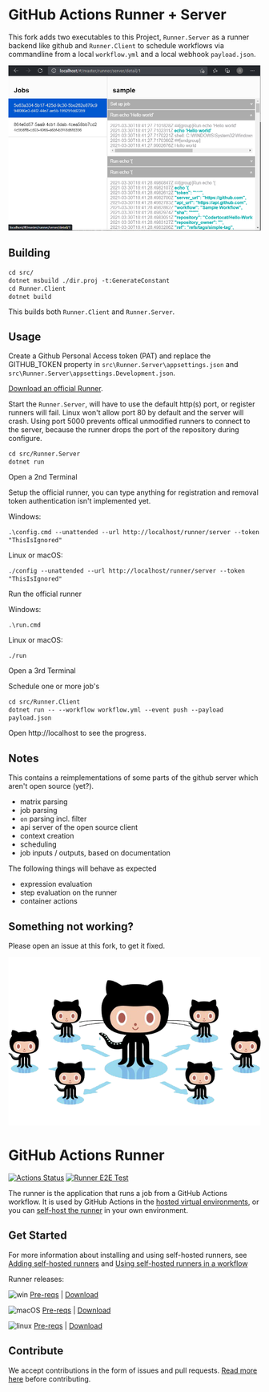 # GitHub Actions Runner + Server

This fork adds two executables to this Project, `Runner.Server` as a runner backend like github and `Runner.Client` to schedule workflows via commandline from a local `workflow.yml` and a local webhook `payload.json`.

<p align="center">
  <img src="src/Runner.Server/webpage1.png">
</p>

## Building

```
cd src/
dotnet msbuild ./dir.proj -t:GenerateConstant
cd Runner.Client
dotnet build
```

This builds both `Runner.Client` and `Runner.Server`.

## Usage

Create a Github Personal Access token (PAT) and replace the GITHUB_TOKEN property in `src\Runner.Server\appsettings.json` and `src\Runner.Server\appsettings.Development.json`.

[Download an official Runner](https://github.com/actions/runner/releases/latest).

Start the `Runner.Server`, will have to use the default http(s) port, or register runners will fail.
Linux won't allow port 80 by default and the server will crash. Using port 5000 prevents offical unmodified runners to connect to the server, because the runner drops the port of the repository during configure.
```
cd src/Runner.Server
dotnet run
```

Open a 2nd Terminal

Setup the official runner, you can type anything for registration and removal token authentication isn't implemented yet.

Windows:
```
.\config.cmd --unattended --url http://localhost/runner/server --token "ThisIsIgnored"
```

Linux or macOS:
```
./config --unattended --url http://localhost/runner/server --token "ThisIsIgnored"
```

Run the official runner

Windows:
```
.\run.cmd
```

Linux or macOS:
```
./run
```

Open a 3rd Terminal

Schedule one or more job's
```
cd src/Runner.Client
dotnet run -- --workflow workflow.yml --event push --payload payload.json
```

Open http://localhost to see the progress.

## Notes
This contains a reimplementations of some parts of the github server which aren't open source (yet?). 

- matrix parsing
- job parsing
- `on` parsing incl. filter
- api server of the open source client
- context creation
- scheduling
- job inputs / outputs, based on documentation

The following things will behave as expected

- expression evaluation
- step evaluation on the runner
- container actions

## Something not working?
Please open an issue at this fork, to get it fixed.

<p align="center">
  <img src="docs/res/github-graph.png">
</p>

# GitHub Actions Runner

[![Actions Status](https://github.com/actions/runner/workflows/Runner%20CI/badge.svg)](https://github.com/actions/runner/actions)
[![Runner E2E Test](https://github.com/actions/runner/workflows/Runner%20E2E%20Test/badge.svg)](https://github.com/actions/runner/actions)

The runner is the application that runs a job from a GitHub Actions workflow. It is used by GitHub Actions in the [hosted virtual environments](https://github.com/actions/virtual-environments), or you can [self-host the runner](https://help.github.com/en/actions/automating-your-workflow-with-github-actions/about-self-hosted-runners) in your own environment.

## Get Started

For more information about installing and using self-hosted runners, see [Adding self-hosted runners](https://help.github.com/en/actions/automating-your-workflow-with-github-actions/adding-self-hosted-runners) and [Using self-hosted runners in a workflow](https://help.github.com/en/actions/automating-your-workflow-with-github-actions/using-self-hosted-runners-in-a-workflow)

Runner releases:

![win](docs/res/win_sm.png) [Pre-reqs](docs/start/envwin.md) | [Download](https://github.com/actions/runner/releases)  

![macOS](docs/res/apple_sm.png)  [Pre-reqs](docs/start/envosx.md) | [Download](https://github.com/actions/runner/releases)  

![linux](docs/res/linux_sm.png)  [Pre-reqs](docs/start/envlinux.md) | [Download](https://github.com/actions/runner/releases)

## Contribute

We accept contributions in the form of issues and pull requests.  [Read more here](docs/contribute.md) before contributing.
